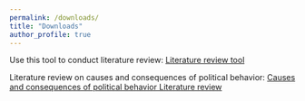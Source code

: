 ```yaml
---
permalink: /downloads/
title: "Downloads"
author_profile: true
---
```


Use this tool to conduct literature review: [Literature review tool](https://github.com/Vardan2021/vardan2021.github.io/blob/a391752b534712d504845f562ba47bdb86e59b90/files/lit_rew_tool_220522.xlsx)

Literature review on causes and consequences of political behavior: [Causes and consequences of political behavior Literature review](files/lr_polbeh_220522.xlsx)
